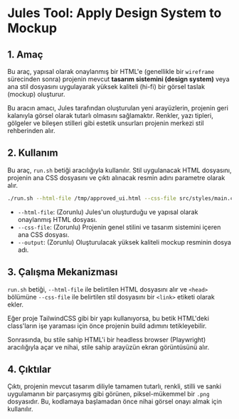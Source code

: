 # Jules Tool: Apply Design System to Mockup

## 1. Amaç

Bu araç, yapısal olarak onaylanmış bir HTML'e (genellikle bir `wireframe` sürecinden sonra) projenin mevcut **tasarım sistemini (design system)** veya ana stil dosyasını uygulayarak yüksek kaliteli (hi-fi) bir görsel taslak (mockup) oluşturur.

Bu aracın amacı, Jules tarafından oluşturulan yeni arayüzlerin, projenin geri kalanıyla görsel olarak tutarlı olmasını sağlamaktır. Renkler, yazı tipleri, gölgeler ve bileşen stilleri gibi estetik unsurları projenin merkezi stil rehberinden alır.

## 2. Kullanım

Bu araç, `run.sh` betiği aracılığıyla kullanılır. Stil uygulanacak HTML dosyasını, projenin ana CSS dosyasını ve çıktı alınacak resmin adını parametre olarak alır.

```bash
./run.sh --html-file /tmp/approved_ui.html --css-file src/styles/main.css --output mockup.png
```

- `--html-file`: (Zorunlu) Jules'un oluşturduğu ve yapısal olarak onaylanmış HTML dosyası.
- `--css-file`: (Zorunlu) Projenin genel stilini ve tasarım sistemini içeren ana CSS dosyası.
- `--output`: (Zorunlu) Oluşturulacak yüksek kaliteli mockup resminin dosya adı.

## 3. Çalışma Mekanizması

`run.sh` betiği, `--html-file` ile belirtilen HTML dosyasını alır ve `<head>` bölümüne `--css-file` ile belirtilen stil dosyasını bir `<link>` etiketi olarak ekler.

Eğer proje TailwindCSS gibi bir yapı kullanıyorsa, bu betik HTML'deki class'ların işe yaraması için önce projenin build adımını tetikleyebilir.

Sonrasında, bu stile sahip HTML'i bir headless browser (Playwright) aracılığıyla açar ve nihai, stile sahip arayüzün ekran görüntüsünü alır.

## 4. Çıktılar

Çıktı, projenin mevcut tasarım diliyle tamamen tutarlı, renkli, stilli ve sanki uygulamanın bir parçasıymış gibi görünen, piksel-mükemmel bir `.png` dosyasıdır. Bu, kodlamaya başlamadan önce nihai görsel onayı almak için kullanılır.
